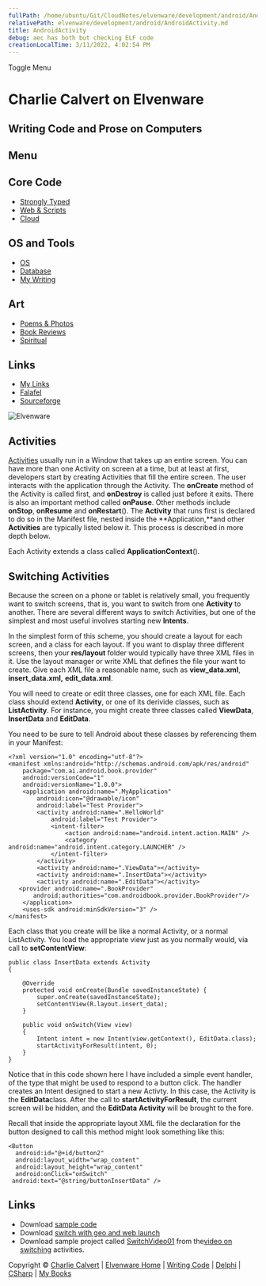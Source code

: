 ```yaml
---
fullPath: /home/ubuntu/Git/CloudNotes/elvenware/development/android/AndroidActivity.md
relativePath: elvenware/development/android/AndroidActivity.md
title: AndroidActivity
debug: aec has both but checking ELF code
creationLocalTime: 3/11/2022, 4:02:54 PM
---
```


<!-- toc -->
<!-- tocstop -->

Toggle Menu

Charlie Calvert on Elvenware
============================

Writing Code and Prose on Computers
-----------------------------------

Menu
----

Core Code
---------

-   [Strongly Typed](../index.html)
-   [Web & Scripts](../web/index.html)
-   [Cloud](../cloud/index.shtml)

OS and Tools
------------

-   [OS](../../os/index.html)
-   [Database](../database/index.html)
-   [My Writing](../../books/index.html)

Art
---

-   [Poems & Photos](../../Art/index.html)
-   [Book Reviews](../../books/reading/index.html)
-   [Spiritual](../../spirit/index.html)

Links
-----

-   [My Links](../../links.html)
-   [Falafel](http://www.falafel.com/)
-   [Sourceforge](http://sourceforge.net/projects/elvenware/)

![Elvenware](../../images/elvenwarelogo.png)

Activities
----------

[Activities](http://developer.android.com/reference/android/app/Activity.html#startActivity%28android.content.Intent%29)
usually run in a Window that takes up an entire screen. You can have
more than one Activity on screen at a time, but at least at first,
developers start by creating Activities that fill the entire screen. The
user interacts with the application through the Activity. The
**onCreate** method of the Activity is called first, and **onDestroy**
is called just before it exits. There is also an important method called
**onPause**. Other methods include **onStop**, **onResume** and
**onRestart**(). The **Activity** that runs first is declared to do so
in the Manifest file, nested inside the **Application,**and other
**Activities** are typically listed below it. This process is described
in more depth below.

Each Activity extends a class called **ApplicationContext**().

Switching Activities
--------------------

Because the screen on a phone or tablet is relatively small, you
frequently want to switch screens, that is, you want to switch from one
**Activity** to another. There are several different ways to switch
Activities, but one of the simplest and most useful involves starting
new **Intents**.

In the simplest form of this scheme, you should create a layout for each
screen, and a class for each layout. If you want to display three
different screens, then your **res/layout** folder would typically have
three XML files in it. Use the layout manager or write XML that defines
the file your want to create. Give each XML file a reasonable name, such
as **view\_data.xml**, **insert\_data.xml,** **edit\_data.xml**.

You will need to create or edit three classes, one for each XML file.
Each class should extend **Activity**, or one of its derivide classes,
such as **ListActivity**. For instance, you might create three classes
called **ViewData**, **InsertData** and **EditData**.

You need to be sure to tell Android about these classes by referencing
them in your Manifest:

~~~~ {.code}
<?xml version="1.0" encoding="utf-8"?>
<manifest xmlns:android="http://schemas.android.com/apk/res/android"
    package="com.ai.android.book.provider"
    android:versionCode="1"
    android:versionName="1.0.0">
    <application android:name=".MyApplication"
        android:icon="@drawable/icon"
        android:label="Test Provider">
        <activity android:name=".HelloWorld"
            android:label="Test Provider">
            <intent-filter>
                <action android:name="android.intent.action.MAIN" />
                <category android:name="android.intent.category.LAUNCHER" />
            </intent-filter>
        </activity>
        <activity android:name=".ViewData"></activity>
        <activity android:name=".InsertData"></activity>
        <activity android:name=".EditData"></activity>
   <provider android:name=".BookProvider"
       android:authorities="com.androidbook.provider.BookProvider"/>
    </application>
    <uses-sdk android:minSdkVersion="3" />
</manifest>
~~~~

Each class that you create will be like a normal Activity, or a normal
ListActivity. You load the appropriate view just as you normally would,
via call to **setContentView**:

~~~~ {.code}
public class InsertData extends Activity
{

    @Override
    protected void onCreate(Bundle savedInstanceState) {
        super.onCreate(savedInstanceState);
        setContentView(R.layout.insert_data);
    }

    public void onSwitch(View view)
    {
        Intent intent = new Intent(view.getContext(), EditData.class);
        startActivityForResult(intent, 0);
    }
}
~~~~

Notice that in this code shown here I have included a simple event
handler, of the type that might be used to respond to a button click.
The handler creates an Intent designed to start a new Activty. In this
case, the Activity is the **EditData**class. After the call to
**startActivityForResult**, the current screen will be hidden, and the
**EditData** **Activity** will be brought to the fore.

Recall that inside the appropriate layout XML file the declaration for
the button designed to call this method might look something like this:

~~~~ {.code}
<Button
  android:id="@+id/button2"
  android:layout_width="wrap_content"
  android:layout_height="wrap_content"
  android:onClick="onSwitch"
 android:text="@string/buttonInsertData" />
~~~~

Links
-----

-   Download [sample
    code](../../downloads/Android/SwitchLayoutIntents.zip)
-   Download [switch with geo and web
    launch](../../downloads/Android/InvokeIntents.zip)
-   Download sample project called
    [SwitchVideo01](../../downloads/Android/SwitchVideo01.zip) from
    the[video on switching](http://youtu.be/r31hTfxUmIs) activities.

Copyright © [Charlie Calvert](../../index.html) | [Elvenware
Home](../../index.html) | [Writing Code](../index.html) |
[Delphi](../delphi/index.html) | [CSharp](../csharp/index.html) | [My
Books](../../books/index.html)
